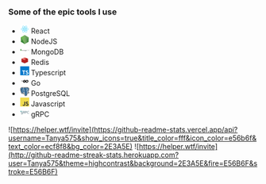 ### Some of the epic tools I use

* <img height="18" src="https://raw.githubusercontent.com/github/explore/master/topics/react/react.png"> React
* <img height="18" src="https://raw.githubusercontent.com/github/explore/master/topics/nodejs/nodejs.png"> NodeJS
* <img height="18" src="https://raw.githubusercontent.com/github/explore/master/topics/mongodb/mongodb.png"> MongoDB
* <img height="18" src="https://raw.githubusercontent.com/github/explore/master/topics/redis/redis.png"> Redis
* <img height="18" src="https://raw.githubusercontent.com/github/explore/master/topics/typescript/typescript.png"> Typescript
* <img height="18" src="https://raw.githubusercontent.com/github/explore/master/topics/go/go.png"> Go
* <img height="18" src="https://raw.githubusercontent.com/github/explore/master/topics/postgresql/postgresql.png"> PostgreSQL
* <img height="18" src="https://raw.githubusercontent.com/github/explore/master/topics/javascript/javascript.png"> Javascript
* <img height="18" src="https://raw.githubusercontent.com/github/explore/master/topics/grpc/grpc.png"> gRPC

![https://helper.wtf/invite](https://github-readme-stats.vercel.app/api?username=Tanya575&show_icons=true&title_color=fff&icon_color=e56b6f&text_color=ecf8f8&bg_color=2E3A5E)
![https://helper.wtf/invite](http://github-readme-streak-stats.herokuapp.com?user=Tanya575&theme=highcontrast&background=2E3A5E&fire=E56B6F&stroke=E56B6F)
